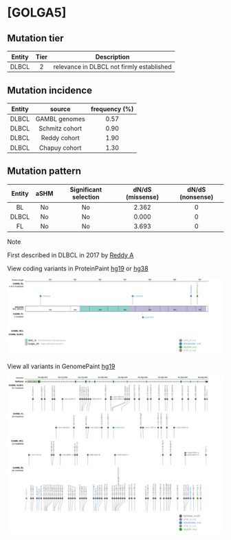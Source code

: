 # [GOLGA5]

## Mutation tier

|Entity|Tier|Description                              |
|:------:|:----:|-----------------------------------------|
|DLBCL |2   |relevance in DLBCL not firmly established|
## Mutation incidence

|Entity|source        |frequency (%)|
|:------:|:--------------:|:-------------:|
|DLBCL |GAMBL genomes |0.57         |
|DLBCL |Schmitz cohort|0.90         |
|DLBCL |Reddy cohort  |1.90         |
|DLBCL |Chapuy cohort |1.30         |

## Mutation pattern

|Entity|aSHM|Significant selection|dN/dS (missense)|dN/dS (nonsense)|
|:------:|:----:|:---------------------:|:----------------:|:----------------:|
|BL    |No  |No                   |2.362           |0               |
|DLBCL |No  |No                   |0.000           |0               |
|FL    |No  |No                   |3.693           |0               |


> [!NOTE]
> First described in DLBCL in 2017 by [Reddy A](https://pubmed.ncbi.nlm.nih.gov/28985567)

View coding variants in ProteinPaint [hg19](https://www.bcgsc.ca/downloads/morinlab/GAMBL/test/genes/GOLGA5_protein.html)  or [hg38](https://www.bcgsc.ca/downloads/morinlab/GAMBL/test/genes/GOLGA5_protein_hg38.html)

![image](images/proteinpaint/GOLGA5_NM_005113.svg)

View all variants in GenomePaint [hg19](https://www.bcgsc.ca/downloads/morinlab/GAMBL/test/genes/GOLGA5.html)

![image](images/proteinpaint/GOLGA5.svg)
